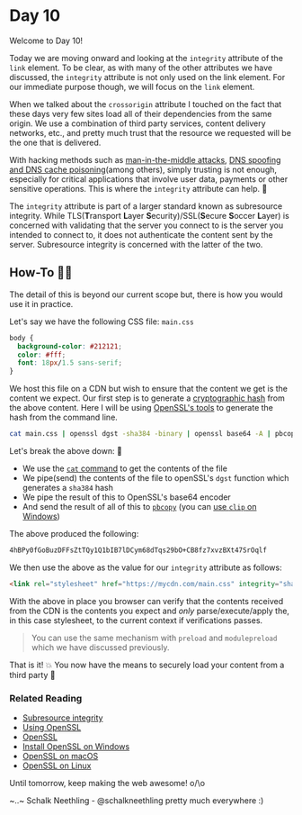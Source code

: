 # Day 10

Welcome to Day 10!

Today we are moving onward and looking at the `integrity` attribute of the `link` element. To be clear, as with many of the other attributes we have discussed, the `integrity` attribute is not only used on the link element. For our immediate purpose though, we will focus on the `link` element.

When we talked about the `crossorigin` attribute I touched on the fact that these days very few sites load all of their dependencies from the same origin. We use a combination of third party services, content delivery networks, etc., and pretty much trust that the resource we requested will be the one that is delivered.

With hacking methods such as [man-in-the-middle attacks](https://www.cloudflare.com/learning/security/threats/man-in-the-middle-attack/), [DNS spoofing and DNS cache poisoning](https://security.stackexchange.com/questions/33257/dns-spoofing-vs-dns-cache-poisoning)(among others), simply trusting is not enough, especially for critical applications that involve user data, payments or other sensitive operations. This is where the `integrity` attribute can help. 🔏

The `integrity` attribute is part of a larger standard known as subresource integrity. While TLS(**T**ransport **L**ayer **S**ecurity)/SSL(**S**ecure **S**occer **L**ayer) is concerned with validating that the server you connect to is the server you intended to connect to, it does not authenticate the content sent by the server. Subresource integrity is concerned with the latter of the two.

## How-To 👩‍🏫

The detail of this is beyond our current scope but, there is how you would use it in practice.

Let's say we have the following CSS file: `main.css`

```css
body {
  background-color: #212121;
  color: #fff;
  font: 18px/1.5 sans-serif;
}

```

We host this file on a CDN but wish to ensure that the content we get is the content we expect. Our first step is to generate a [cryptographic hash](https://en.wikipedia.org/wiki/SHA-1) from the above content. Here I will be using [OpenSSL's tools](https://www.openssl.org/) to generate the hash from the command line.

```bash
cat main.css | openssl dgst -sha384 -binary | openssl base64 -A | pbcopy
```

Let's break the above down: 🍕

- We use the [`cat` command](https://www.cyberciti.biz/faq/howto-use-cat-command-in-unix-linux-shell-script/) to get the contents of the file
- We pipe(send) the contents of the file to openSSL's `dgst` function which generates a `sha384` hash
- We pipe the result of this to OpenSSL's base64 encoder
- And send the result of all of this to [`pbcopy`](https://osxdaily.com/2007/03/05/manipulating-the-clipboard-from-the-command-line/) (you can [use `clip` on Windows](https://superuser.com/questions/472598/pbcopy-for-windows))

The above produced the following:

```bash
4hBPy0fGoBuzDFFsZtTQy1Q1bIB7lDCym68dTqs29bO+CB8fz7xvzBXt47SrOqlf
```

We then use the above as the value for our `integrity` attribute as follows:

```html
<link rel="stylesheet" href="https://mycdn.com/main.css" integrity="sha384-4hBPy0fGoBuzDFFsZtTQy1Q1bIB7lDCym68dTqs29bO+CB8fz7xvzBXt47SrOqlf" crossorigin="anonymous" media="screen" />
```

With the above in place you browser can verify that the contents received from the CDN is the contents you expect and _only_ parse/execute/apply the, in this case stylesheet, to the current context if verifications passes.

> You can use the same mechanism with `preload` and `modulepreload` which we have discussed previously.

That is it! 💥 You now have the means to securely load your content from a third party 🎉

### Related Reading

- [Subresource integrity](https://w3c.github.io/webappsec-subresource-integrity/)
- [Using OpenSSL](https://opensource.com/article/19/6/cryptography-basics-openssl-part-1)
- [OpenSSL](https://www.openssl.org/)
- [Install OpenSSL on Windows](https://tecadmin.net/install-openssl-on-windows/)
- [OpenSSL on macOS](https://medium.com/@timmykko/using-openssl-library-with-macos-sierra-7807cfd47892)
- [OpenSSL on Linux](https://ubuntuforums.org/showthread.php?t=2110429)

Until tomorrow, keep making the web awesome! o/\o

~..~
Schalk Neethling - @schalkneethling pretty much everywhere :)